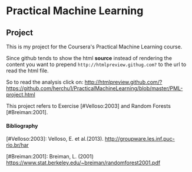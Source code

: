 Practical Machine Learning
==========================

Project
-------

This is my project for the Coursera's Practical Machine Learning course.

Since github tends to show the html __source__ instead of rendering the content you want to prepend `http://htmlpreview.githug.com?` to the url to read the html file.

So to read the analysis click on: 
http://htmlpreview.github.com/?https://github.com/herchu1/PracticalMachineLearning/blob/master/PML-project.html

This project refers to Exercise [#Velloso:2003] and Random Forests [#Breiman:2001].

#### Bibliography

[#Velloso:2003]: Velloso, E. et al.(2013). http://groupware.les.inf.puc-rio.br/har

[#Breiman:2001]: Breiman, L. (2001) https://www.stat.berkeley.edu/~breiman/randomforest2001.pdf


